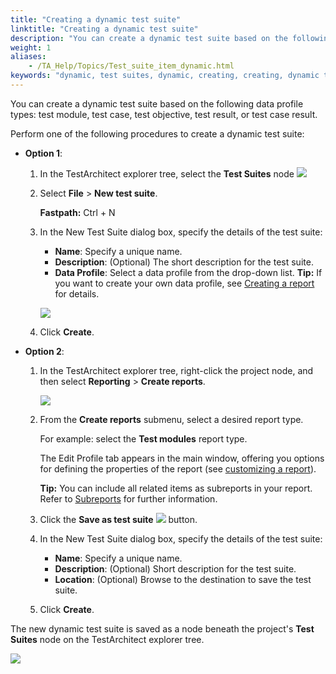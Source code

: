```yaml
--- 
title: "Creating a dynamic test suite"
linktitle: "Creating a dynamic test suite"
description: "You can create a dynamic test suite based on the following data profile types: test module, test case, test objective, test result, or test case result."
weight: 1
aliases: 
    - /TA_Help/Topics/Test_suite_item_dynamic.html
keywords: "dynamic, test suites, dynamic, creating, creating, dynamic test suites"
---
```


You can create a dynamic test suite based on the following data profile types: test module, test case, test objective, test result, or test case result.

Perform one of the following procedures to create a dynamic test suite:

-   **Option 1**:

    1.  In the TestArchitect explorer tree, select the **Test Suites** node ![](/images/TA_Help/Images/test_suite_item_add_icon.png)

    2.  Select **File** \> **New test suite**.

        **Fastpath:** Ctrl + N

    3.  In the New Test Suite dialog box, specify the details of the test suite:

        -   **Name**: Specify a unique name.
        -   **Description**: \(Optional\) The short description for the test suite.
        -   **Data Profile**: Select a data profile from the drop-down list.
        **Tip:** If you want to create your own data profile, see [Creating a report](/TA_Help/Topics/Report_producing.html) for details.

        ![](/images/TA_Help/Images/create_dynamic_test_suite.png)

    4.  Click **Create**.

-   **Option 2**:

    1.  In the TestArchitect explorer tree, right-click the project node, and then select **Reporting** \> **Create reports**.

        ![](/images/TA_Help/Images/Project_reporting.png)

    2.  From the **Create reports** submenu, select a desired report type.

        For example: select the **Test modules** report type.

        The Edit Profile tab appears in the main window, offering you options for defining the properties of the report \(see [customizing a report](/TA_Help/Topics/Report_customizing.html)\).

        **Tip:** You can include all related items as subreports in your report. Refer to [Subreports](/TA_Help/Topics/Report_customizing.html#section_uvw_3jp_cl) for further information.

    3.  Click the **Save as test suite** ![](/images/TA_Help/Images/test_suite_item_add_icon.png) button.

    4.  In the New Test Suite dialog box, specify the details of the test suite:

        -   **Name**: Specify a unique name.
        -   **Description**: \(Optional\) Short description for the test suite.
        -   **Location**: \(Optional\) Browse to the destination to save the test suite.
    5.  Click **Create**.


The new dynamic test suite is saved as a node beneath the project's **Test Suites** node on the TestArchitect explorer tree.

![](/images/TA_Help/Images/create_dynamic_test_suite_node.png)



